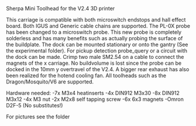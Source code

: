 Sherpa Mini Toolhead for the V2.4 3D printer

This carriage is compatible with both microswitch endstops and hall effect board. Both IGUS and Generic cable chains are supported. 
The PL-0X probe has been changed to a microswitch probe. This new probe is completely solderless and has many benefits such as actually probing the surface of the buildplate. The dock can be mounted stationary or onto the gantry (See the experimental folder).
For pickup detection probe_query or a circuit with the dock can be made. Crimp two male SM2.54 on a cable to connect the magnets of the x carriage.
No buildvolume is lost since the probe can be docked in the 10mm y overtravel of the V2.4. A bigger rear exhaust has also been realized for the hotend cooling fan. All toolheads such as the Dragon/Mosquito/V6 are supported.


Hardware needed:
-7x M3x4 heatinserts
-4x DIN912 M3x30
-8x DIN912 M3x12
-4x M3 nut
-2x M2x8 self tapping screw
-6x 6x3 magnets
-Omron D2F-5 (No substitutes!)

For pictures see the folder